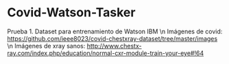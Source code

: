 # Covid-Watson-Tasker
Prueba 1. Dataset para entrenamiento de Watson IBM \n
Imágenes de covid: https://github.com/ieee8023/covid-chestxray-dataset/tree/master/images \n
Imágenes de xray sanos: http://www.chestx-ray.com/index.php/education/normal-cxr-module-train-your-eye#!64
